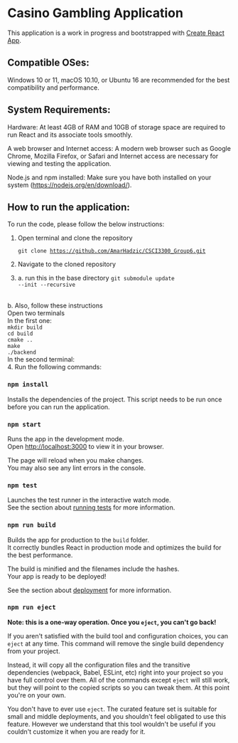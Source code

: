 # Casino Gambling Application

This application is a work in progress and bootstrapped with [Create React App](https://github.com/facebook/create-react-app).

## Compatible OSes:

Windows 10 or 11, macOS 10.10, or Ubuntu 16 are recommended for the best compatibility and performance.

## System Requirements:

Hardware: At least 4GB of RAM and 10GB of storage space are required to run React and its associate tools smoothly.

A web browser and Internet access: A modern web browser such as Google Chrome, Mozilla Firefox, or Safari and Internet access are necessary for viewing and testing the application.

Node.js and npm installed: Make sure you have both installed on your system (https://nodejs.org/en/download/).

## How to run the application:

To run the code, please follow the below instructions:

1. Open terminal and clone the repository

     <code>git clone https://github.com/AmarHadzic/CSCI3300_Group6.git </code>

2. Navigate to the cloned repository
3. a. run this in the base directory <code>git submodule update --init --recursive </code>
<br>
b. Also, follow these instructions
<br>
Open two terminals
<br>
In the first one:
<br>
<code>mkdir build</code>
<br>
<code>cd build</code>
<br>
<code>cmake ..</code>
<br>
<code>make</code>
<br>
<code>./backend</code>
<br>
In the second terminal:
<br>
4. Run the following commands:

### `npm install`

Installs the dependencies of the project. This script needs to be run once before you can run the application.

### `npm start`

Runs the app in the development mode.\
Open [http://localhost:3000](http://localhost:3000) to view it in your browser.

The page will reload when you make changes.\
You may also see any lint errors in the console.

### `npm test`

Launches the test runner in the interactive watch mode.\
See the section about [running tests](https://facebook.github.io/create-react-app/docs/running-tests) for more information.

### `npm run build`

Builds the app for production to the `build` folder.\
It correctly bundles React in production mode and optimizes the build for the best performance.

The build is minified and the filenames include the hashes.\
Your app is ready to be deployed!

See the section about [deployment](https://facebook.github.io/create-react-app/docs/deployment) for more information.

### `npm run eject`

**Note: this is a one-way operation. Once you `eject`, you can't go back!**

If you aren't satisfied with the build tool and configuration choices, you can `eject` at any time. This command will remove the single build dependency from your project.

Instead, it will copy all the configuration files and the transitive dependencies (webpack, Babel, ESLint, etc) right into your project so you have full control over them. All of 
the commands except `eject` will still work, but they will point to the copied scripts so you can tweak them. At this point you're on your own.

You don't have to ever use `eject`. The curated feature set is suitable for small and middle deployments, and you shouldn't feel obligated to use this feature. However we understand 
that this tool wouldn't be useful if you couldn't customize it when you are ready for it.
